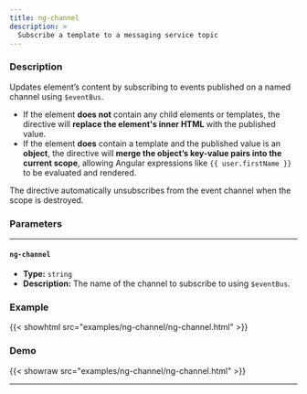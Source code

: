 ```yaml
---
title: ng-channel
description: >
  Subscribe a template to a messaging service topic
---
```


### Description

Updates element’s content by subscribing to events published on a named channel
using `$eventBus`.

- If the element **does not** contain any child elements or templates, the
  directive will **replace the element's inner HTML** with the published value.
- If the element **does** contain a template and the published value is an
  **object**, the directive will **merge the object’s key-value pairs into the
  current scope**, allowing Angular expressions like `{{ user.firstName }}` to
  be evaluated and rendered.

The directive automatically unsubscribes from the event channel when the scope
is destroyed.

### Parameters

---

#### `ng-channel`

- **Type:** `string`
- **Description:** The name of the channel to subscribe to using `$eventBus`.

### Example

{{< showhtml src="examples/ng-channel/ng-channel.html" >}}

### Demo

{{< showraw src="examples/ng-channel/ng-channel.html" >}}

---
